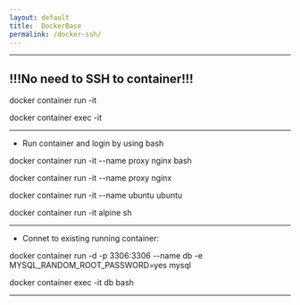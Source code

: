 ```yaml
---
layout: default
title:  DockerBase
permalink: /docker-ssh/
---
```


-----------------------------------------------------------
   !!!No need to SSH to container!!!
-----------------------------------------------------------

   docker container run -it

   docker container exec -it

-----------------------------------------------------------
   * Run container and login by using bash   

   docker container run -it --name proxy nginx bash

   docker container run -it --name proxy nginx
 
   docker container run -it --name ubuntu ubuntu

   docker container run -it alpine sh

-----------------------------------------------------------
   * Connet to existing running container:

   docker container run -d -p 3306:3306 --name db -e MYSQL_RANDOM_ROOT_PASSWORD=yes mysql
   
   docker container exec -it db bash

-----------------------------------------------------------